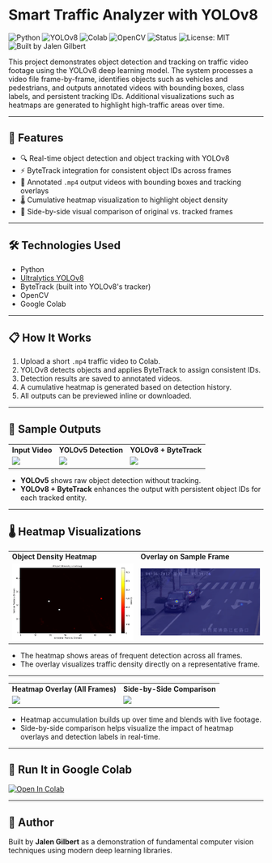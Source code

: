 # Smart Traffic Analyzer with YOLOv8
![Python](https://img.shields.io/badge/Python-3.10-blue?logo=python&style=flat-square)
![YOLOv8](https://img.shields.io/badge/YOLOv8-ultralytics-orange?style=flat-square)
![Colab](https://img.shields.io/badge/Runs%20in-Google%20Colab-brightgreen?logo=googlecolab&style=flat-square)
![OpenCV](https://img.shields.io/badge/OpenCV-4.x-green?logo=opencv&style=flat-square)
![Status](https://img.shields.io/badge/Status-Prototype-yellow?style=flat-square)
![License: MIT](https://img.shields.io/badge/License-MIT-green?style=flat-square)
![Built by Jalen Gilbert](https://img.shields.io/badge/Built%20by-Jalen%20Gilbert-blueviolet?style=flat-square)

This project demonstrates object detection and tracking on traffic video footage using the YOLOv8 deep learning model. The system processes a video file frame-by-frame, identifies objects such as vehicles and pedestrians, and outputs annotated videos with bounding boxes, class labels, and persistent tracking IDs. Additional visualizations such as heatmaps are generated to highlight high-traffic areas over time.

---

## 🚦 Features
- 🔍 Real-time object detection and object tracking with YOLOv8
- ⚡ ByteTrack integration for consistent object IDs across frames
- 🎥 Annotated `.mp4` output videos with bounding boxes and tracking overlays
- 🌡️ Cumulative heatmap visualization to highlight object density
- 🧊 Side-by-side visual comparison of original vs. tracked frames

---

## 🛠️ Technologies Used
- Python
- [Ultralytics YOLOv8](https://github.com/ultralytics/ultralytics)
- ByteTrack (built into YOLOv8's tracker)
- OpenCV
- Google Colab

---

## 📋 How It Works
1. Upload a short `.mp4` traffic video to Colab.
2. YOLOv8 detects objects and applies ByteTrack to assign consistent IDs.
3. Detection results are saved to annotated videos.
4. A cumulative heatmap is generated based on detection history.
5. All outputs can be previewed inline or downloaded.

---

## 🧪 Sample Outputs

<table>
  <tr>
    <td><strong>Input Video</strong></td>
    <td><strong>YOLOv5 Detection</strong></td>
    <td><strong>YOLOv8 + ByteTrack</strong></td>
  </tr>
  <tr>
    <td><img src="assets/traffic_input_gif.gif" width="320"/></td>
    <td><img src="assets/yolo_output_gif.gif" width="320"/></td>
    <td><img src="assets/yolo_output_2.gif" width="320"/></td>
  </tr>
</table>

- **YOLOv5** shows raw object detection without tracking.
- **YOLOv8 + ByteTrack** enhances the output with persistent object IDs for each tracked entity.

---

## 🌡️ Heatmap Visualizations

<table>
  <tr>
    <td><strong>Object Density Heatmap</strong></td>
    <td><strong>Overlay on Sample Frame</strong></td>
  </tr>
  <tr>
    <td><img src="assets/heatmap.png" width="400"/></td>
    <td><img src="assets/heatmap_overlay_blurred.png" width="400"/></td>
  </tr>
</table>

- The heatmap shows areas of frequent detection across all frames.
- The overlay visualizes traffic density directly on a representative frame.

---

<table>
  <tr>
    <td><strong>Heatmap Overlay (All Frames)</strong></td>
    <td><strong>Side-by-Side Comparison</strong></td>
  </tr>
  <tr>
    <td><img src="assets/heatmap_video_gif.gif" width="400"/></td>
    <td><img src="assets/heatmap_side_gif.gif" width="600"/></td>
  </tr>
</table>

- Heatmap accumulation builds up over time and blends with live footage.
- Side-by-side comparison helps visualize the impact of heatmap overlays and detection labels in real-time.

---

## 🚀 Run It in Google Colab

[![Open In Colab](https://colab.research.google.com/assets/colab-badge.svg)](https://colab.research.google.com/drive/1DP6W3bgCwbKlj6UQw8aJOKavvJw8cfBW?usp=sharing)

---

## 👤 Author
Built by **Jalen Gilbert** as a demonstration of fundamental computer vision techniques using modern deep learning libraries.
